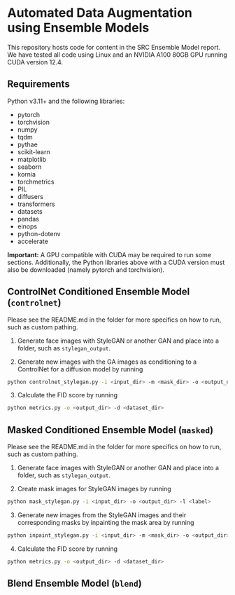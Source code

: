 # Automated Data Augmentation using Ensemble Models
This repository hosts code for content in the SRC Ensemble Model report. We have tested all code using Linux and an NVIDIA A100 80GB GPU running CUDA version 12.4.

## Requirements
Python v3.11+ and the following libraries:
- pytorch
- torchvision
- numpy
- tqdm
- pythae
- scikit-learn
- matplotlib
- seaborn
- kornia
- torchmetrics
- PIL
- diffusers
- transformers
- datasets
- pandas
- einops
- python-dotenv
- accelerate

**Important:** A GPU compatible with CUDA may be required to run some sections. Additionally, the Python libraries above with a CUDA version must also be downloaded (namely pytorch and torchvision).

## ControlNet Conditioned Ensemble Model (`controlnet`)
Please see the README.md in the folder for more specifics on how to run, such as custom pathing.
1. Generate face images with StyleGAN or another GAN and place into a folder, such as `stylegan_output`.

2. Generate new images with the GA images as conditioning to a ControlNet for a diffusion model by running
```bash
python controlnet_stylegan.py -i <input_dir> -m <mask_dir> -o <output_dir> -n <num_images> -p <prompt>
```

3. Calculate the FID score by running
```bash
python metrics.py -o <output_dir> -d <dataset_dir>
```

## Masked Conditioned Ensemble Model (`masked`)
Please see the README.md in the folder for more specifics on how to run, such as custom pathing.
1. Generate face images with StyleGAN or another GAN and place into a folder, such as `stylegan_output`.

2. Create mask images for StyleGAN images by running
```bash
python mask_stylegan.py -i <input_dir> -o <output_dir> -l <label>
```
3. Generate new images from the StyleGAN images and their corresponding masks by inpainting the mask area by running
```bash
python inpaint_stylegan.py -i <input_dir> -m <mask_dir> -o <output_dir> -n <num_images> -p <prompt>
```

4. Calculate the FID score by running
```bash
python metrics.py -o <output_dir> -d <dataset_dir>
```

## Blend Ensemble Model (`blend`)